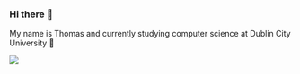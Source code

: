 ### Hi there :wave:

My name is Thomas and currently studying computer science at Dublin City University 🗽

<img align="center" src="https://github-readme-stats.vercel.app/api/top-langs/?username=thomashazekamp&theme=dracula" />
